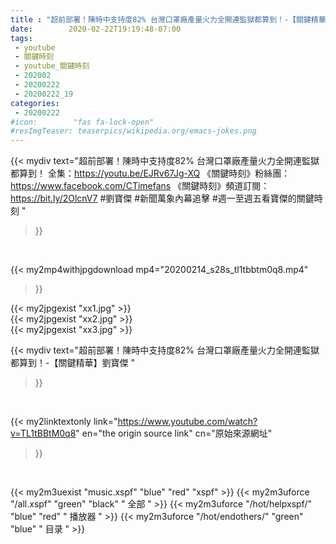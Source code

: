 ```yaml
---
title : "超前部署！陳時中支持度82% 台灣口罩廠產量火力全開連監獄都算到！-【關鍵精華】劉寶傑 "
date:        2020-02-22T19:19:48-07:00
tags:
 - youtube
 - 關鍵時刻
 - youtube_關鍵時刻
 - 202002
 - 20200222
 - 20200222_19
categories:
 - 20200222
#icon:        "fas fa-lock-open"
#resImgTeaser: teaserpics/wikipedia.org/emacs-jokes.png
---
```


{{< mydiv text="超前部署！陳時中支持度82% 台灣口罩廠產量火力全開連監獄都算到！ 全集：https://youtu.be/EJRv67Jg-XQ  《關鍵時刻》粉絲團：https://www.facebook.com/CTimefans 《關鍵時刻》頻道訂閱：https://bit.ly/2OlcnV7  #劉寶傑 #新聞萬象內幕追擊 #週一至週五看寶傑的關鍵時刻 "
>}}
<br>


{{< my2mp4withjpgdownload mp4="20200214_s28s_tl1tbbtm0q8.mp4"
>}}

{{< my2jpgexist "xx1.jpg" >}}<br>
{{< my2jpgexist "xx2.jpg" >}}<br>
{{< my2jpgexist "xx3.jpg" >}}<br>



{{< mydiv text="超前部署！陳時中支持度82% 台灣口罩廠產量火力全開連監獄都算到！-【關鍵精華】劉寶傑 "
>}}
<br>

{{< my2linktextonly link="https://www.youtube.com/watch?v=TL1tBBtM0q8"
en="the origin source link" cn="原始來源網址"
>}}


<br>

{{< my2m3uexist "music.xspf"        "blue"   "red"    "xspf" >}} {{< my2m3uforce "/all.xspf"         "green"  "black"  " 全部 " >}} {{< my2m3uforce "/hot/helpxspf/"    "blue"   "red"    " 播放器 " >}} {{< my2m3uforce "/hot/endothers/"   "green"  "blue"   " 目录 " >}} 
